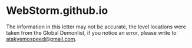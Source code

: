 # WebStorm.github.io
The information in this letter may not be accurate, the level locations were taken from the Global Demonlist, if you notice an error, please write to atakyemospeed@gmail.com.
